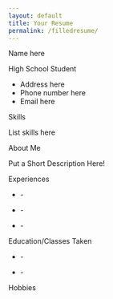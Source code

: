 ```yaml
---
layout: default
title: Your Resume
permalink: /filledresume/
---
```


<body class="light">
<html lang="en">
<head>
    <meta charset="UTF-8">
    <meta name="viewport" content="width=device-width, initial-scale=1.0">
    <title>Resume</title>
</head>
<div class="resume">
        <div class="resume_left">
            <div class="resume_content">
                <div class="resume_item resume_info">
                    <div class="title">
                        <p class="bold" id="name">Name here</p>
                        <p class="regular">High School Student</p>
                    </div>
                    <ul>
                        <li>
                            <div class="data" id="address">Address here</div>
                        </li>
                        <li>
                            <div class="data" id="phone">Phone number here</div>
                        </li>
                        <li>
                            <div class="data" id="email">Email here</div>
                        </li>
                    </ul>
                </div>
                <div class="resume_item resume_skills">
                    <div class="title">
                        <p class="bold">Skills</p>
                    </div>
                    <div class="regular" id="skills">List skills here</div>
                </div>
            </div>
        </div>
        <div class="resume_right">
            <div class="resume_item resume_about">
                <div class="title">
                    <p class="bold">About Me</p>
                </div>
                <p id="personaldesc" class="info_2">Put a Short Description Here!</p>
            </div>
            <div class="resume_item resume_work">
                <div class="title">
                    <p class="bold">Experiences</p>
                </div>
                <ul>
                    <li>
                        <div class="date"><span id="date1_1"></span> - <span id="date1_1b"></span></div>
                        <div class="info">
                            <p class="semi-bold" id="title1"></p>
                            <p id="desc1"></p>
                        </div>
                    </li>
                    <li>
                        <div class="date"><span id="date1_2"></span> - <span id="date1_2b"></span></div>
                        <div class="info">
                            <p class="semi-bold" id="title2"></p>
                            <p id="desc2"></p>
                        </div>
                    </li>
                    <li>
                        <div class="date"><span id="date1_3"></span> - <span id="date1_3b"></span></div>
                        <div class="info">
                            <p class="semi-bold" id="title3"></p>
                            <p id="desc3"></p>
                        </div>
                    </li>
                </ul>
            </div>
            <div class="resume_item resume_education">
                <div class="title">
                    <p class="bold">Education/Classes Taken</p>
                </div>
                <ul>
                    <li>
                        <div class="date"><span id="date1_4"></span> - <span id="date1_4b"></span></div>
                        <div class="info">
                            <p class="semi-bold" id="title4"></p>
                            <p id="desc4"></p>
                        </div>
                    </li>
                    <li>
                        <div class="date"><span id="date1_5"></span> - <span id="date1_5b"></span></div>
                        <div class="info">
                            <p class="semi-bold" id="title5"></p>
                            <p id="desc5"></p>
                        </div>
                    </li>
                </ul>
            </div>
            <div class="resume_item resume_about">
                <div class="title">
                    <p class="bold">Hobbies</p>
                </div>
                <div class="info_2" id="hobbies"></div>
            </div>
        </div>
    </div>
<script src="{{site.baseurl}}/assets/js/filled-resume.js"></script>
<script>
  function themeChange() {
            const DarkMode = JSON.parse(localStorage.getItem('DarkMode')) || false;
            const newDarkMode = !DarkMode;
            if (DarkMode) {
                document.body.classList.add('dark');
                document.body.classList.remove('light');
            } else {
                document.body.classList.add('light');
                document.body.classList.remove('dark');
            }
            localStorage.setItem('DarkMode', JSON.stringify(newDarkMode));
  }
</script>
</html>